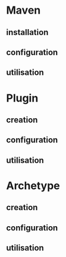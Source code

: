 # Maven
## installation
## configuration
## utilisation

# Plugin
## creation
## configuration
## utilisation

# Archetype
## creation
## configuration
## utilisation
